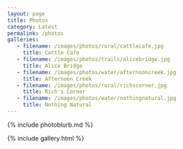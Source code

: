 ```yaml
---
layout: page
title: Photos
category: Latest
permalink: /photos
galleries:
   - filename: /images/photos/rural/cattlecafe.jpg
     title: Cattle Cafe
   - filename: /images/photos/trails/alicebridge.jpg
     title: Alice Bridge
   - filename: /images/photos/water/afternooncreek.jpg
     title: Afternoon Creek
   - filename: /images/photos/rural/richscorner.jpg
     title: Rich's Corner
   - filename: /images/photos/water/nothingnatural.jpg
     title: Nothing Natural
---
```

<style>
.post-title {
  font-family: 'Space Grotesk', sans-serif;
}
</style>
{% include photoblurb.md %}

{% include gallery.html %}


